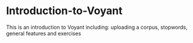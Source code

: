 # Introduction-to-Voyant
This is an introduction to Voyant including: uploading a corpus, stopwords, general features and exercises
